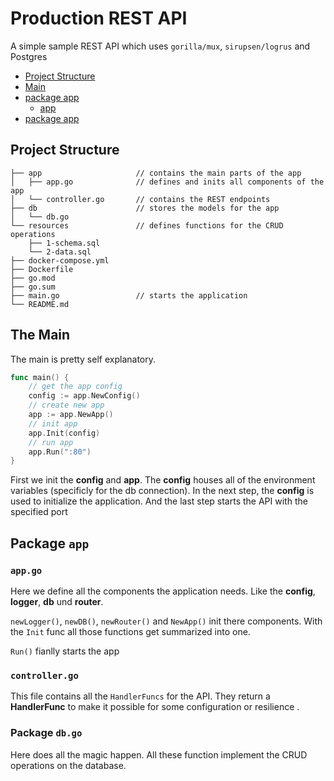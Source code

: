 # Production REST API

A simple sample REST API which uses `gorilla/mux`, `sirupsen/logrus` and Postgres

- [Project Structure](#project-structure)
- [Main](#main)
- [package app](#package-app)
    - [app](#package-app-app)
- [package app](#package-db)


## Project Structure <a id="project-structure"></a>
```
├── app                     // contains the main parts of the app
│   ├── app.go              // defines and inits all components of the app
│   └── controller.go       // contains the REST endpoints
├── db                      // stores the models for the app
│   └── db.go
└── resources               // defines functions for the CRUD operations
    ├── 1-schema.sql
    └── 2-data.sql
├── docker-compose.yml
├── Dockerfile              
├── go.mod
├── go.sum
├── main.go                 // starts the application
└── README.md
```

## The Main <a id="main"></a>

The main is pretty self explanatory.

```go
func main() {
	// get the app config
	config := app.NewConfig()
	// create new app
	app := app.NewApp()
	// init app
	app.Init(config)
	// run app
	app.Run(":80")
}
```

First we init the __config__ and __app__.
 The __config__ houses all of the environment variables (specificly for the db connection).
In the next step, the __config__ is used to initialize the application.
And the last step starts the API with the specified port

## Package `app` <a id="package-app"></a>

### `app.go` <a id="package-app-app"></a>

Here we define all the components the application needs. Like the __config__, __logger__, __db__ und __router__.

`newLogger()`, `newDB()`, `newRouter()` and `NewApp()` init there components. With the `Init` func all those functions get summarized into one.

`Run()` fianlly starts the app

### `controller.go` <a id="package-app-controller"></a>

This file contains all the `HandlerFuncs` for the API.
They return a __HandlerFunc__ to make it possible for some configuration or resilience .

### Package `db.go` <a id="package-db"></a>

Here does all the magic happen.
All these function implement the CRUD operations on the database.
